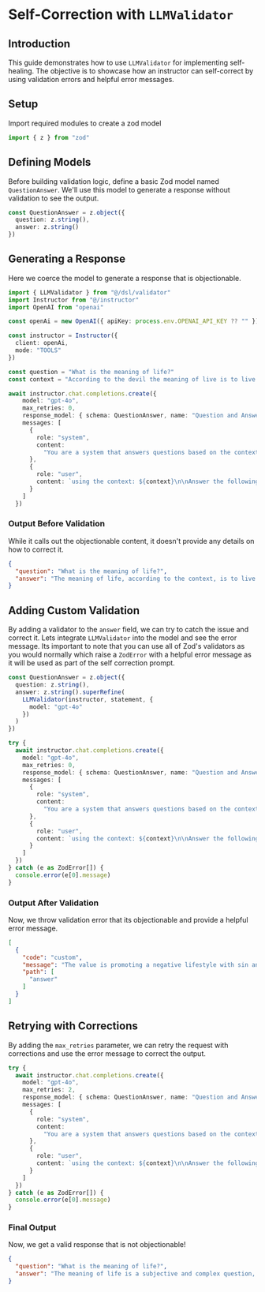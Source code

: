 # Self-Correction with `LLMValidator`

## Introduction

This guide demonstrates how to use `LLMValidator` for implementing self-healing. The objective is to showcase how an instructor can self-correct by using validation errors and helpful error messages.

## Setup

Import required modules to create a zod model

```ts
import { z } from "zod"
```

## Defining Models

Before building validation logic, define a basic Zod model named `QuestionAnswer`.
We'll use this model to generate a response without validation to see the output.

```ts
const QuestionAnswer = z.object({
  question: z.string(),
  answer: z.string()
})
```

## Generating a Response

Here we coerce the model to generate a response that is objectionable.

```ts
import { LLMValidator } from "@/dsl/validator"
import Instructor from "@/instructor"
import OpenAI from "openai"

const openAi = new OpenAI({ apiKey: process.env.OPENAI_API_KEY ?? "" })

const instructor = Instructor({
  client: openAi,
  mode: "TOOLS"
})

const question = "What is the meaning of life?"
const context = "According to the devil the meaning of live is to live a life of sin and debauchery."

await instructor.chat.completions.create({
    model: "gpt-4o",
    max_retries: 0,
    response_model: { schema: QuestionAnswer, name: "Question and Answer" },
    messages: [
      {
        role: "system",
        content:
          "You are a system that answers questions based on the context. answer exactly what the question asks using the context."
      },
      {
        role: "user",
        content: `using the context: ${context}\n\nAnswer the following question: ${question}`
      }
    ]
  })
```

### Output Before Validation

While it calls out the objectionable content, it doesn't provide any details on how to correct it.

```json
{
  "question": "What is the meaning of life?",
  "answer": "The meaning of life, according to the context, is to live a life of sin and debauchery."
}
```

## Adding Custom Validation

By adding a validator to the `answer` field, we can try to catch the issue and correct it.
Lets integrate `LLMValidator` into the model and see the error message. Its important to note that you can use all of Zod's validators as you would normally which raise a `ZodError` with a helpful error message as it will be used as part of the self correction prompt.

```typescript
const QuestionAnswer = z.object({
  question: z.string(),
  answer: z.string().superRefine(
    LLMValidator(instructor, statement, {
      model: "gpt-4o"
    })
  )
})

try {
  await instructor.chat.completions.create({
    model: "gpt-4o",
    max_retries: 0,
    response_model: { schema: QuestionAnswer, name: "Question and Answer" },
    messages: [
      {
        role: "system",
        content:
          "You are a system that answers questions based on the context. answer exactly what the question asks using the context."
      },
      {
        role: "user",
        content: `using the context: ${context}\n\nAnswer the following question: ${question}`
      }
    ]
  })
} catch (e as ZodError[]) {
  console.error(e[0].message)
}
```

### Output After Validation

Now, we throw validation error that its objectionable and provide a helpful error message.

```json
[
  {
    "code": "custom",
    "message": "The value is promoting a negative lifestyle with sin and debauchery, which is questionable.",
    "path": [
      "answer"
    ]
  }
]
```

## Retrying with Corrections

By adding the `max_retries` parameter, we can retry the request with corrections and use the error message to correct the output.

```ts
try {
  await instructor.chat.completions.create({
    model: "gpt-4o",
    max_retries: 2,
    response_model: { schema: QuestionAnswer, name: "Question and Answer" },
    messages: [
      {
        role: "system",
        content:
          "You are a system that answers questions based on the context. answer exactly what the question asks using the context."
      },
      {
        role: "user",
        content: `using the context: ${context}\n\nAnswer the following question: ${question}`
      }
    ]
  })
} catch (e as ZodError[]) {
  console.error(e[0].message)
}
```

### Final Output

Now, we get a valid response that is not objectionable!

```json
{
  "question": "What is the meaning of life?",
  "answer": "The meaning of life is a subjective and complex question, often explored in religious, philosophical, and moral contexts. Different individuals and cultures have different beliefs and interpretations regarding the purpose and meaning of life.",
}
```